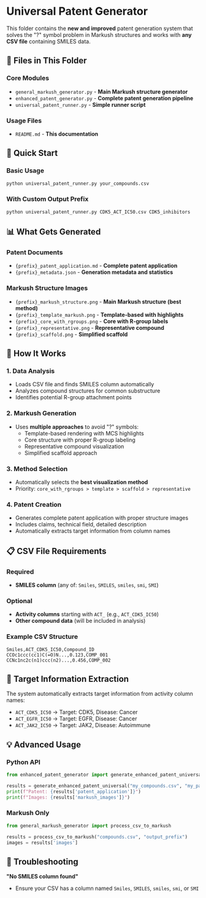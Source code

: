 # Universal Patent Generator

This folder contains the **new and improved** patent generation system that solves the "?" symbol problem in Markush structures and works with **any CSV file** containing SMILES data.

## 📁 **Files in This Folder**

### Core Modules
- `general_markush_generator.py` - **Main Markush structure generator**
- `enhanced_patent_generator.py` - **Complete patent generation pipeline**
- `universal_patent_runner.py` - **Simple runner script**

### Usage Files
- `README.md` - **This documentation**

## 🚀 **Quick Start**

### Basic Usage
```bash
python universal_patent_runner.py your_compounds.csv
```

### With Custom Output Prefix
```bash
python universal_patent_runner.py CDK5_ACT_IC50.csv CDK5_inhibitors
```

## 📊 **What Gets Generated**

### Patent Documents
- `{prefix}_patent_application.md` - **Complete patent application**
- `{prefix}_metadata.json` - **Generation metadata and statistics**

### Markush Structure Images
- `{prefix}_markush_structure.png` - **Main Markush structure (best method)**
- `{prefix}_template_markush.png` - **Template-based with highlights**
- `{prefix}_core_with_rgroups.png` - **Core with R-group labels**
- `{prefix}_representative.png` - **Representative compound**
- `{prefix}_scaffold.png` - **Simplified scaffold**

## 🔧 **How It Works**

### 1. **Data Analysis**
- Loads CSV file and finds SMILES column automatically
- Analyzes compound structures for common substructure
- Identifies potential R-group attachment points

### 2. **Markush Generation**
- Uses **multiple approaches** to avoid "?" symbols:
  - Template-based rendering with MCS highlights
  - Core structure with proper R-group labeling
  - Representative compound visualization
  - Simplified scaffold approach

### 3. **Method Selection**
- Automatically selects the **best visualization method**
- Priority: `core_with_rgroups > template > scaffold > representative`

### 4. **Patent Creation**
- Generates complete patent application with proper structure images
- Includes claims, technical field, detailed description
- Automatically extracts target information from column names

## 📋 **CSV File Requirements**

### Required
- **SMILES column** (any of: `Smiles`, `SMILES`, `smiles`, `smi`, `SMI`)

### Optional  
- **Activity columns** starting with `ACT_` (e.g., `ACT_CDK5_IC50`)
- **Other compound data** (will be included in analysis)

### Example CSV Structure
```csv
Smiles,ACT_CDK5_IC50,Compound_ID
CCOc1ccc(cc1)C(=O)N...,0.123,COMP_001
CCNc1nc2c(n1)ccc(n2)...,0.456,COMP_002
```

## 🎯 **Target Information Extraction**

The system automatically extracts target information from activity column names:

- `ACT_CDK5_IC50` → Target: CDK5, Disease: Cancer
- `ACT_EGFR_IC50` → Target: EGFR, Disease: Cancer  
- `ACT_JAK2_IC50` → Target: JAK2, Disease: Autoimmune

## 💡 **Advanced Usage**

### Python API
```python
from enhanced_patent_generator import generate_enhanced_patent_universal

results = generate_enhanced_patent_universal("my_compounds.csv", "my_patent")
print(f"Patent: {results['patent_application']}")
print(f"Images: {results['markush_images']}")
```

### Markush Only
```python
from general_markush_generator import process_csv_to_markush

results = process_csv_to_markush("compounds.csv", "output_prefix")
images = results['images']
```

## 🔧 **Troubleshooting**

**"No SMILES column found"**
- Ensure your CSV has a column named `Smiles`, `SMILES`, `smiles`, `smi`, or `SMI`



